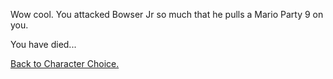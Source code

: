 Wow cool. You attacked Bowser Jr so much that he pulls a Mario Party 9 on you.  

You have died...

[Back to Character Choice.](../../characterchoice.md)

